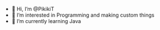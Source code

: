 - 👋 Hi, I’m @PikikiT
- 👀 I’m interested in Programming and making custom things
- 🌱 I’m currently learning Java
